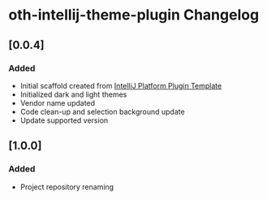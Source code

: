 <!-- Keep a Changelog guide -> https://keepachangelog.com -->

# oth-intellij-theme-plugin Changelog

## [0.0.4]
### Added
- Initial scaffold created from [IntelliJ Platform Plugin Template](https://github.com/JetBrains/intellij-platform-plugin-template)
- Initialized dark and light themes
- Vendor name updated
- Code clean-up and selection background update
- Update supported version

## [1.0.0]
### Added
- Project repository renaming

